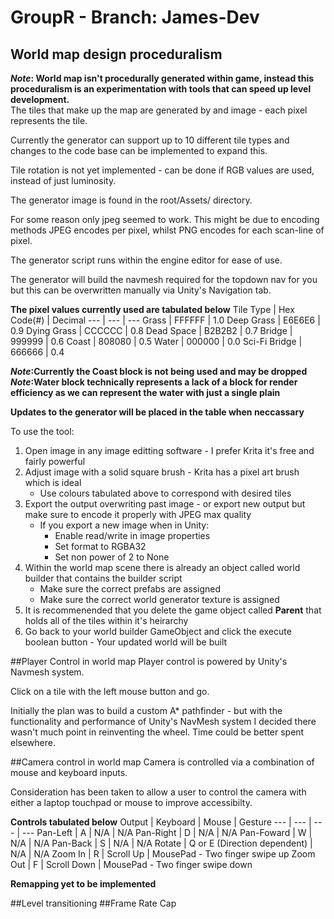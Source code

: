 # GroupR - Branch: James-Dev
## World map design proceduralism
**_Note_: World map isn't procedurally generated within game, instead this proceduralism is an experimentation with tools that can speed up level development.**<br/>
The tiles that make up the map are generated by and image - each pixel represents the tile.<br/>

Currently the generator can support up to 10 different tile types and changes to the code base can be implemented to expand this.<br/>

Tile rotation is not yet implemented - can be done if RGB values are used, instead of just luminosity.<br/>

The generator image is found in the root/Assets/ directory.<br/>

For some reason only jpeg seemed to work. This might be due to encoding methods JPEG encodes per pixel, 
whilst PNG encodes for each scan-line of pixel.<br/>

The generator script runs within the engine editor for ease of use.<br/>

The generator will build the navmesh required for the topdown nav for you but this can be overwritten manually via Unity's Navigation tab.<br/>

**The pixel values currently used are tabulated below**
Tile Type | Hex Code(#) | Decimal
--- | --- | ---
Grass | FFFFFF | 1.0
Deep Grass | E6E6E6 | 0.9
Dying Grass | CCCCCC | 0.8
Dead Space | B2B2B2 | 0.7
Bridge | 999999 | 0.6
Coast | 808080 | 0.5
Water | 000000 | 0.0
Sci-Fi Bridge | 666666 | 0.4

**_Note_:Currently the Coast block is not being used and may be dropped**<br/>
**_Note_:Water block technically represents a lack of a block for render efficiency as we can represent the water with just a single plain**<br/>

**Updates to the generator will be placed in the table when neccassary**<br/>

To use the tool:<br/>
1. Open image in any image editting software - I prefer Krita it's free and fairly powerful
2. Adjust image with a solid square brush - Krita has a pixel art brush which is ideal
    * Use colours tabulated above to correspond with desired tiles
3. Export the output overwriting past image - or export new output but make sure to encode it properly with JPEG max quality
    * If you export a new image when in Unity:
      * Enable read/write in image properties
      * Set format to RGBA32
      * Set non power of 2 to None
4. Within the world map scene there is already an object called world builder that contains the builder script
    * Make sure the correct prefabs are assigned
    * Make sure the correct world generator texture is assigned
5. It is recommenended that you delete the game object called **Parent** that holds all of the tiles within it's heirarchy
6. Go back to your world builder GameObject and click the execute boolean button - Your updated world will be built<br/>

##Player Control in world map 
Player control is powered by Unity's Navmesh system.<br/>

Click on a tile with the left mouse button and go.<br/>

Initially the plan was to build a custom A* pathfinder - but with the functionality and performance of Unity's NavMesh system I decided there wasn't much point in reinventing the wheel. Time could be better spent elsewhere.<br/>
 
##Camera control in world map 
Camera is controlled via a combination of mouse and keyboard inputs.<br/>

Consideration has been taken to allow a user to control the camera with either a laptop touchpad or mouse to improve accessibilty.<br/>

**Controls tabulated below**
Output | Keyboard | Mouse | Gesture
--- | --- | --- | ---
Pan-Left | A | N/A | N/A
Pan-Right | D | N/A | N/A
Pan-Foward | W | N/A | N/A
Pan-Back | S | N/A | N/A
Rotate | Q or E (Direction dependent) | N/A | N/A
Zoom In | R | Scroll Up | MousePad - Two finger swipe up
Zoom Out | F | Scroll Down | MousePad - Two finger swipe down

**Remapping yet to be implemented**

##Level transitioning
##Frame Rate Cap
